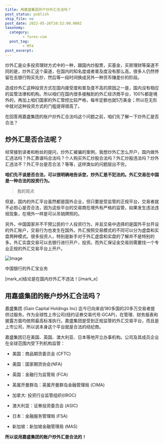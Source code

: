 ```yaml
---
title: 用嘉盛集团开户炒外汇合法吗？
post_status: publish
skip_file: no
post_date: 2022-05-26T10:52:00.000Z
taxonomy:
  category:
        - forex-com
  post_tag:
        - MT4
post_excerpt: 
---
```

炒外汇是众多投资理财方式中的一种，跟国内炒股票，买基金，买房理财等渠道不同的是，炒外汇这个渠道，在国内的知名度或者普及度没有那么高，很多人仍然停留在去银行购买先抄，然后等一段时间换成另外一种货币赚差价的阶段。

造成炒外汇这种投资方式在国内接受度和普及度不高的原因之一是，国内没有相应的监管法律和机构。所以咱们在国内很多接触到的外汇经济商平台，100%都是境外的，再加上咱们国家的外汇管控比较严格，每年定额也就5万美金；所以在无形中就对这种投资方式的门槛提得很高了。

在回答用嘉盛集团的账户炒外汇合法吗这个问题之前，咱们先了解一下炒外汇是否合法？

## 炒外汇是否合法呢？

经常接到读者和粉丝的提问，炒外汇被骗的案例，我想炒外汇怎么开户，国内做外汇违法吗？外汇靠谱吗合法吗？个人购买外汇炒股合法吗？外汇炒股违法吗？炒外汇违法不？外汇平台是否合法？等等，这样类似的问题层出不穷。

**咱们先不谈是否合法，可以很明确地告诉您，炒外汇是不犯法的。外汇交易在中国是一种合法的投资行为。**

> 我的观点



但是，国内的外汇平台虽然都是国外企业，但只要是受监管的正规平台，交易者就不必担心是否合法，因为这些平台的交易商在境外有严格的监管，如果发生违法违规现象，在境外一样是可以吊销牌照的。

另外，中国国家并不干预公民的个人投资行为，并且交易中选择的是国外平台开设的外汇账户，交易行为也发生在国外。外汇按照交易模式的不同可以分为虚盘和实盘两种模式。很多投资人，特别是新手对于外汇虚盘和实盘的了解并不是特别的多。外汇实盘交易可以去银行进行开户，投资。而外汇保证金交易则需要找一个专业正规的外汇交易平台上开户。

![Image](https://pic2.zhimg.com/v2-8efb74c9391a29ff04bcc2d531a6bb91_r.jpg)

中国银行的外汇宝业务

[mark_e]结论是在国内炒外汇不违法！[/mark_e]

## 用嘉盛集团的账户炒外汇合法吗？

嘉盛集团 (Gain Capital Holdings Inc) 迄今已向来自180多国的20多万交易者提供过服务。作为全球性上市公司(纽约证券交易代号:GCAP)，在管理、财务报表和披露方面均依照最高标准执行。嘉盛集团是受到正规监管的外汇交易平台，而且是上市公司，所以说本身这个平台就是合法的经纪商。

嘉盛集团已在美国、英国、澳大利亚、日本等地开立办事机构。公司及其成员企业在全球范围内受下列机构监管：

* 美国：商品期货委员会 (CFTC)

* 美国：国家期货协会(NFA)

* 英国：金融行为监管局 (FCA)

* 英属开曼群岛：英属开曼群岛金融管理局 (CIMA)

* 加拿大: 投资行业监管组织(IIROC)

* 澳大利亚：证券投资委员会 (ASIC)

* 日本：金融服务管理局 (FSA)

* 新加坡：新加坡金融管理局 (MAS)

**所以说用嘉盛集团的账户炒外汇是合法的！**